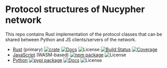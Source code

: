 # Protocol structures of Nucypher network

This repo contains Rust implementation of the protocol classes that can be shared between Python and JS clients/servers of the network.

* [Rust](https://github.com/nucypher/nucypher-core/tree/main/nucypher-core) (primary) [![crate][rust-crate-image]][rust-crate-link] [![Docs][rust-docs-image]][rust-docs-link] ![License][rust-license-image] [![Build Status][rust-build-image]][rust-build-link] [![Coverage][rust-coverage-image]][rust-coverage-link]
* [JavaScript](https://github.com/nucypher/nucypher-core/tree/main/nucypher-core-wasm) (WASM-based) [![npm package][js-npm-image]][js-npm-link] ![License][js-license-image]
* [Python](https://github.com/nucypher/nucypher-core/tree/main/nucypher-core-python) [![pypi package][pypi-image]][pypi-link] [![Docs][rtd-image]][rtd-link] ![License][pypi-license-image]

[rust-crate-image]: https://img.shields.io/crates/v/nucypher-core.svg
[rust-crate-link]: https://crates.io/crates/nucypher-core
[rust-docs-image]: https://docs.rs/nucypher-core/badge.svg
[rust-docs-link]: https://docs.rs/nucypher-core/
[rust-license-image]: https://img.shields.io/crates/l/nucypher-core
[rust-build-image]: https://github.com/nucypher/nucypher-core/workflows/nucypher-core/badge.svg?branch=main&event=push
[rust-build-link]: https://github.com/nucypher/nucypher-core/actions?query=workflow%3Anucypher-core
[rust-coverage-image]: https://codecov.io/gh/nucypher/nucypher-core/branch/main/graph/badge.svg
[rust-coverage-link]: https://codecov.io/gh/nucypher/nucypher-core
[js-npm-image]: https://img.shields.io/npm/v/@nucypher/nucypher-core
[js-npm-link]: https://www.npmjs.com/package/@nucypher/nucypher-core
[js-license-image]: https://img.shields.io/npm/l/@nucypher/nucypher-core
[pypi-image]: https://img.shields.io/pypi/v/nucypher-core
[pypi-link]: https://pypi.org/project/nucypher-core/
[pypi-license-image]: https://img.shields.io/pypi/l/nucypher-core
[rtd-image]: https://readthedocs.org/projects/nucypher-core/badge/?version=latest
[rtd-link]: https://nucypher-core.readthedocs.io/en/latest/
